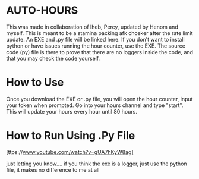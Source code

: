 # AUTO-HOURS
This was made in collaboration of Iheb, Percy, updated by Henom and myself. This is meant to be a stamina packing afk chceker after the rate limit update. An EXE and .py file will be linked here. If you don't want to install python or have issues running the hour counter, use the EXE. The source code (py) file is there to prove that there are no loggers inside the code, and that you may check the code yourself. 

# How to Use
Once you download the EXE or .py file, you will open the hour counter, input your token when prompted. Go into your hours channel and type "start". This will update your hours every hour until 80 hours.

# How to Run Using .Py File
[ttps://www.youtube.com/watch?v=gUA7hKyW8ag]

just letting you know.... if you think the exe is a logger, just use the python file, it makes no difference to me at all
